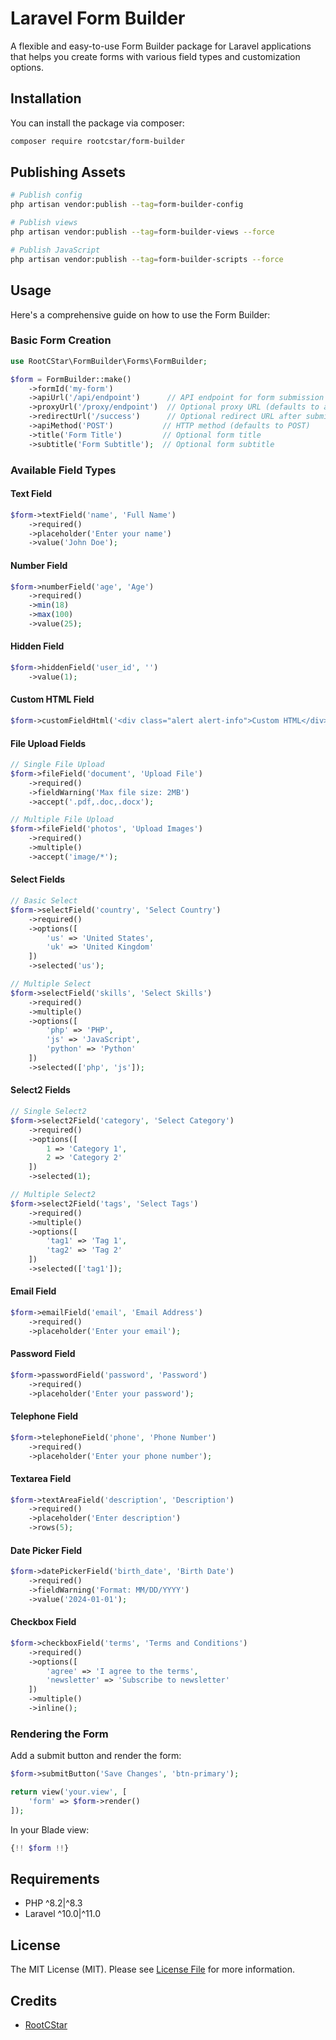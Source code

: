 # Laravel Form Builder

A flexible and easy-to-use Form Builder package for Laravel applications that helps you create forms with various field types and customization options.

## Installation

You can install the package via composer:

```bash
composer require rootcstar/form-builder
```

## Publishing Assets

```bash
# Publish config
php artisan vendor:publish --tag=form-builder-config

# Publish views
php artisan vendor:publish --tag=form-builder-views --force

# Publish JavaScript
php artisan vendor:publish --tag=form-builder-scripts --force
```

## Usage

Here's a comprehensive guide on how to use the Form Builder:

### Basic Form Creation

```php
use RootCStar\FormBuilder\Forms\FormBuilder;

$form = FormBuilder::make()
    ->formId('my-form')
    ->apiUrl('/api/endpoint')      // API endpoint for form submission
    ->proxyUrl('/proxy/endpoint')  // Optional proxy URL (defaults to apiUrl if not set)
    ->redirectUrl('/success')      // Optional redirect URL after submission
    ->apiMethod('POST')           // HTTP method (defaults to POST)
    ->title('Form Title')         // Optional form title
    ->subtitle('Form Subtitle');  // Optional form subtitle
```

### Available Field Types

#### Text Field
```php
$form->textField('name', 'Full Name')
    ->required()
    ->placeholder('Enter your name')
    ->value('John Doe');
```

#### Number Field
```php
$form->numberField('age', 'Age')
    ->required()
    ->min(18)
    ->max(100)
    ->value(25);
```

#### Hidden Field
```php
$form->hiddenField('user_id', '')
    ->value(1);
```

#### Custom HTML Field
```php
$form->customFieldHtml('<div class="alert alert-info">Custom HTML</div>', 'Optional Label');
```

#### File Upload Fields
```php
// Single File Upload
$form->fileField('document', 'Upload File')
    ->required()
    ->fieldWarning('Max file size: 2MB')
    ->accept('.pdf,.doc,.docx');

// Multiple File Upload
$form->fileField('photos', 'Upload Images')
    ->required()
    ->multiple()
    ->accept('image/*');
```

#### Select Fields
```php
// Basic Select
$form->selectField('country', 'Select Country')
    ->required()
    ->options([
        'us' => 'United States',
        'uk' => 'United Kingdom'
    ])
    ->selected('us');

// Multiple Select
$form->selectField('skills', 'Select Skills')
    ->required()
    ->multiple()
    ->options([
        'php' => 'PHP',
        'js' => 'JavaScript',
        'python' => 'Python'
    ])
    ->selected(['php', 'js']);
```

#### Select2 Fields
```php
// Single Select2
$form->select2Field('category', 'Select Category')
    ->required()
    ->options([
        1 => 'Category 1',
        2 => 'Category 2'
    ])
    ->selected(1);

// Multiple Select2
$form->select2Field('tags', 'Select Tags')
    ->required()
    ->multiple()
    ->options([
        'tag1' => 'Tag 1',
        'tag2' => 'Tag 2'
    ])
    ->selected(['tag1']);
```

#### Email Field
```php
$form->emailField('email', 'Email Address')
    ->required()
    ->placeholder('Enter your email');
```

#### Password Field
```php
$form->passwordField('password', 'Password')
    ->required()
    ->placeholder('Enter your password');
```

#### Telephone Field
```php
$form->telephoneField('phone', 'Phone Number')
    ->required()
    ->placeholder('Enter your phone number');
```

#### Textarea Field
```php
$form->textAreaField('description', 'Description')
    ->required()
    ->placeholder('Enter description')
    ->rows(5);
```

#### Date Picker Field
```php
$form->datePickerField('birth_date', 'Birth Date')
    ->required()
    ->fieldWarning('Format: MM/DD/YYYY')
    ->value('2024-01-01');
```

#### Checkbox Field
```php
$form->checkboxField('terms', 'Terms and Conditions')
    ->required()
    ->options([
        'agree' => 'I agree to the terms',
        'newsletter' => 'Subscribe to newsletter'
    ])
    ->multiple()
    ->inline();
```

### Rendering the Form

Add a submit button and render the form:
```php
$form->submitButton('Save Changes', 'btn-primary');

return view('your.view', [
    'form' => $form->render()
]);
```

In your Blade view:
```php
{!! $form !!}
```

## Requirements

- PHP ^8.2|^8.3
- Laravel ^10.0|^11.0

## License

The MIT License (MIT). Please see [License File](LICENSE.md) for more information.

## Credits

- [RootCStar](https://github.com/rootcstar)
